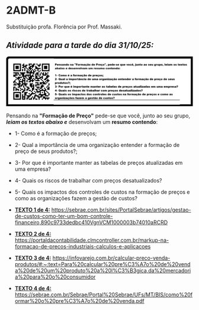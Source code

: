 # 2ADMT-B
Substituição profa. Florência por Prof. Massaki.
## ***Atividade para a tarde do dia 31/10/25:***
![QRcodeAtividade](https://github.com/igarashimassaki/2ADMT-B/blob/main/QR_code_2ADMT-B-.png)

Pensando na **"Formação de Preço"** pede-se que você, junto ao seu grupo, ***leiam os textos abaixo e*** desenvolvam um **resumo contendo**:
- 1- Como é a formação de preços;
- 2- Qual a importância de uma organização entender a formação de preço de seus produtos?;
- 3- Por que é importante manter as tabelas de preços atualizadas em uma empresa?
- 4- Quais os riscos de trabalhar com preços desatualizados?
- 5- Quais os impactos dos controles de custos na formação de preços e como as organizações fazem a gestão de custos?

- [**TEXTO 1 de 4:**](https://sebrae.com.br/sites/PortalSebrae/artigos/gestao-de-custos-como-ter-um-bom-controle-financeiro,890c9733dedbc410VgnVCM1000003b74010aRCRD)
https://sebrae.com.br/sites/PortalSebrae/artigos/gestao-de-custos-como-ter-um-bom-controle-financeiro,890c9733dedbc410VgnVCM1000003b74010aRCRD


- [**TEXTO 2 de 4:**](https://portaldacontabilidade.clmcontroller.com.br/markup-na-formacao-de-precos-industriais-calculos-e-aplicacoes/)
https://portaldacontabilidade.clmcontroller.com.br/markup-na-formacao-de-precos-industriais-calculos-e-aplicacoes


- [**TEXTO 3 de 4:**](https://infovarejo.com.br/calcular-preco-venda-produtos/#:~:text=Para%20calcular%20pre%C3%A7o%20de%20venda%20de%20um%20produto%20a%20l%C3%B3gica,da%20mercadoria%20para%20o%20consumidor)
https://infovarejo.com.br/calcular-preco-venda-produtos/#:~:text=Para%20calcular%20pre%C3%A7o%20de%20venda%20de%20um%20produto%20a%20l%C3%B3gica,da%20mercadoria%20para%20o%20consumidor


- [**TEXTO 4 de 4:**](https://sebrae.com.br/Sebrae/Portal%20Sebrae/UFs/MT/BIS/como%20formar%20o%20pre%C3%A7o%20de%20venda.pdf)
https://sebrae.com.br/Sebrae/Portal%20Sebrae/UFs/MT/BIS/como%20formar%20o%20pre%C3%A7o%20de%20venda.pdf
